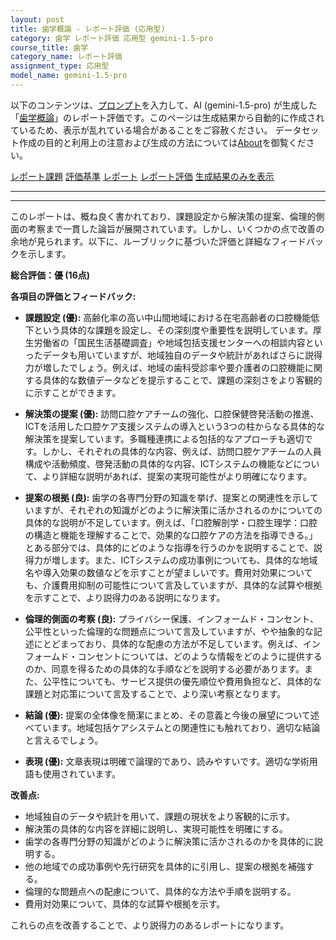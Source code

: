 ```yaml
---
layout: post
title: 歯学概論 - レポート評価 (応用型)
category: 歯学 レポート評価 応用型 gemini-1.5-pro
course_title: 歯学
category_name: レポート評価
assignment_type: 応用型
model_name: gemini-1.5-pro
---
```


以下のコンテンツは、[プロンプト](https://github.com/takedatoshiyuki/synthetic_assignments/tree/main/generated/歯学/gemini-1.5-pro/prompt_レポート評価-応用型.md)を入力して、AI (gemini-1.5-pro) が生成した「[歯学概論](/contents/歯学/)」のレポート評価です。このページは生成結果から自動的に作成されているため、表示が乱れている場合があることをご容赦ください。
データセット作成の目的と利用上の注意および生成の方法については[About](/About)を御覧ください。

[レポート課題](../レポート課題-応用型)
[評価基準](../評価基準-応用型)
[レポート](../レポート-応用型)
[レポート評価](../レポート評価-応用型)
[生成結果のみを表示](https://github.com/takedatoshiyuki/synthetic_assignments/tree/main/generated/歯学/gemini-1.5-pro/レポート評価-応用型.md)
  

***
***
  
このレポートは、概ね良く書かれており、課題設定から解決策の提案、倫理的側面の考察まで一貫した論旨が展開されています。しかし、いくつかの点で改善の余地が見られます。以下に、ルーブリックに基づいた評価と詳細なフィードバックを示します。

**総合評価：優 (16点)**

**各項目の評価とフィードバック:**

* **課題設定 (優):** 高齢化率の高い中山間地域における在宅高齢者の口腔機能低下という具体的な課題を設定し、その深刻度や重要性を説明しています。厚生労働省の「国民生活基礎調査」や地域包括支援センターへの相談内容といったデータも用いていますが、地域独自のデータや統計があればさらに説得力が増したでしょう。例えば、地域の歯科受診率や要介護者の口腔機能に関する具体的な数値データなどを提示することで、課題の深刻さをより客観的に示すことができます。

* **解決策の提案 (優):** 訪問口腔ケアチームの強化、口腔保健啓発活動の推進、ICTを活用した口腔ケア支援システムの導入という3つの柱からなる具体的な解決策を提案しています。多職種連携による包括的なアプローチも適切です。しかし、それぞれの具体的な内容、例えば、訪問口腔ケアチームの人員構成や活動頻度、啓発活動の具体的な内容、ICTシステムの機能などについて、より詳細な説明があれば、提案の実現可能性がより明確になります。

* **提案の根拠 (良):** 歯学の各専門分野の知識を挙げ、提案との関連性を示していますが、それぞれの知識がどのように解決策に活かされるのかについての具体的な説明が不足しています。例えば、「口腔解剖学・口腔生理学：口腔の構造と機能を理解することで、効果的な口腔ケアの方法を指導できる。」とある部分では、具体的にどのような指導を行うのかを説明することで、説得力が増します。また、ICTシステムの成功事例についても、具体的な地域名や導入効果の数値などを示すことが望ましいです。費用対効果についても、介護費用抑制の可能性について言及していますが、具体的な試算や根拠を示すことで、より説得力のある説明になります。

* **倫理的側面の考察 (良):** プライバシー保護、インフォームド・コンセント、公平性といった倫理的な問題点について言及していますが、やや抽象的な記述にとどまっており、具体的な配慮の方法が不足しています。例えば、インフォームド・コンセントについては、どのような情報をどのように提供するのか、同意を得るための具体的な手順などを説明する必要があります。また、公平性についても、サービス提供の優先順位や費用負担など、具体的な課題と対応策について言及することで、より深い考察となります。

* **結論 (優):** 提案の全体像を簡潔にまとめ、その意義と今後の展望について述べています。地域包括ケアシステムとの関連性にも触れており、適切な結論と言えるでしょう。

* **表現 (優):** 文章表現は明確で論理的であり、読みやすいです。適切な学術用語も使用されています。

**改善点:**

* 地域独自のデータや統計を用いて、課題の現状をより客観的に示す。
* 解決策の具体的な内容を詳細に説明し、実現可能性を明確にする。
* 歯学の各専門分野の知識がどのように解決策に活かされるのかを具体的に説明する。
* 他の地域での成功事例や先行研究を具体的に引用し、提案の根拠を補強する。
* 倫理的な問題点への配慮について、具体的な方法や手順を説明する。
* 費用対効果について、具体的な試算や根拠を示す。


これらの点を改善することで、より説得力のあるレポートになります。
